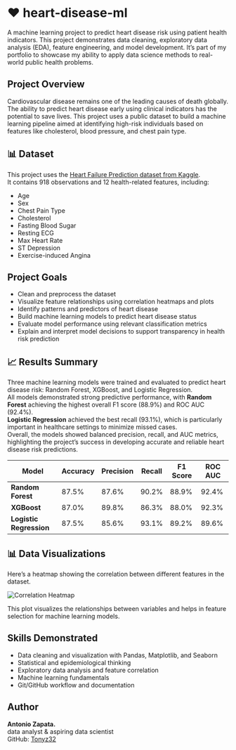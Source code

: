 # ❤️ heart-disease-ml
A machine learning project to predict heart disease risk using patient health indicators. This project demonstrates data cleaning, exploratory data analysis (EDA), feature engineering, and model development. It’s part of my portfolio to showcase my ability to apply data science methods to real-world public health problems.

## Project Overview
Cardiovascular disease remains one of the leading causes of death globally. The ability to predict heart disease early using clinical indicators has the potential to save lives. This project uses a public dataset to build a machine learning pipeline aimed at identifying high-risk individuals based on features like cholesterol, blood pressure, and chest pain type.

## 📊 Dataset
This project uses the [Heart Failure Prediction dataset from Kaggle](https://www.kaggle.com/datasets/fedesoriano/heart-failure-prediction).  
It contains 918 observations and 12 health-related features, including:

- Age
- Sex
- Chest Pain Type
- Cholesterol
- Fasting Blood Sugar
- Resting ECG
- Max Heart Rate
- ST Depression
- Exercise-induced Angina

## Project Goals
- Clean and preprocess the dataset
- Visualize feature relationships using correlation heatmaps and plots
- Identify patterns and predictors of heart disease
- Build machine learning models to predict heart disease status
- Evaluate model performance using relevant classification metrics
- Explain and interpret model decisions to support transparency in health risk prediction

## 📈 Results Summary
Three machine learning models were trained and evaluated to predict heart disease risk: Random Forest, XGBoost, and Logistic Regression.  
All models demonstrated strong predictive performance, with **Random Forest** achieving the highest overall F1 score (88.9%) and ROC AUC (92.4%).  
**Logistic Regression** achieved the best recall (93.1%), which is particularly important in healthcare settings to minimize missed cases.  
Overall, the models showed balanced precision, recall, and AUC metrics, highlighting the project’s success in developing accurate and reliable heart disease risk predictions.

| Model                  | Accuracy | Precision | Recall  | F1 Score | ROC AUC  |
|-------------------------|----------|-----------|---------|----------|----------|
| **Random Forest**       | 87.5%    | 87.6%     | 90.2%   | 88.9%    | 92.4%    |
| **XGBoost**             | 87.0%    | 89.8%     | 86.3%   | 88.0%    | 92.3%    |
| **Logistic Regression** | 87.5%    | 85.6%     | 93.1%   | 89.2%    | 89.6%    |

## 📊 Data Visualizations
Here’s a heatmap showing the correlation between different features in the dataset.

![Correlation Heatmap](images/correlation_heatmap.png)

This plot visualizes the relationships between variables and helps in feature selection for machine learning models.



## Skills Demonstrated
- Data cleaning and visualization with Pandas, Matplotlib, and Seaborn  
- Statistical and epidemiological thinking  
- Exploratory data analysis and feature correlation  
- Machine learning fundamentals  
- Git/GitHub workflow and documentation  

## Author
**Antonio Zapata.**  
data analyst & aspiring data scientist  
GitHub: [Tonyz32](https://github.com/Tonyz32)
